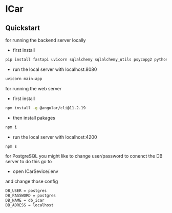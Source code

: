 # ICar


Quickstart
----------
for running the backend server locally
- first install 
```bash
pip install fastapi uvicorn sqlalchemy sqlalchemy_utils psycopg2 python-dotenv
```
- run the local server with localhost:8080
```bash
uvicorn main:app
```

for running the web server 
- first install 
```bash
npm install -g @angular/cli@11.2.19
```
- then install pakages 
```bash
npm i
```

- run the local server with localhost:4200
```bash
npm s
```


for PostgreSQL you might like to change user/password to conenct the DB server to do this go to
- open ICarSevice/.env

and change those config
```bash
DB_USER = postgres
DB_PASSWORD = postgres
DB_NAME = db_icar
DB_ADRESS = localhost
```
